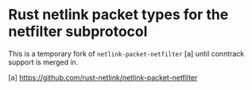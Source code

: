 # Rust netlink packet types for the netfilter subprotocol

This is a temporary fork of `netlink-packet-netfilter` [a] until conntrack
support is merged in.

[a] https://github.com/rust-netlink/netlink-packet-netfilter
